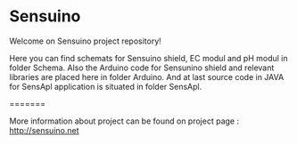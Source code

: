 Sensuino
========

Welcome on Sensuino project repository!

Here you can find schemats for Sensuino shield, EC modul and pH modul in folder Schema. Also the Arduino code for Sensunino shield and relevant libraries are placed here in folder Arduino. And at last source code in JAVA for SensApl application is situated in folder SensApl.

=======

More information about project can be found on project page : http://sensuino.net


